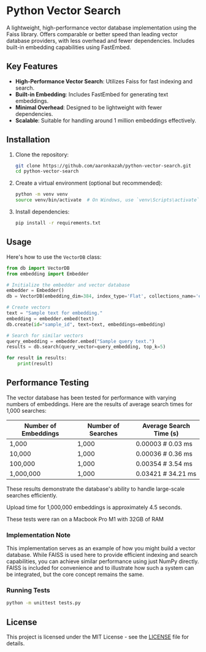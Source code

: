 # Python Vector Search

A lightweight, high-performance vector database implementation using the Faiss library. Offers comparable or better speed than leading vector database providers, with less overhead and fewer dependencies. Includes built-in embedding capabilities using FastEmbed.

## Key Features

- **High-Performance Vector Search**: Utilizes Faiss for fast indexing and search.
- **Built-in Embedding**: Includes FastEmbed for generating text embeddings. 
- **Minimal Overhead**: Designed to be lightweight with fewer dependencies.
- **Scalable**: Suitable for handling around 1 million embeddings effectively.

## Installation

1. Clone the repository:
   ```bash
   git clone https://github.com/aaronkazah/python-vector-search.git
   cd python-vector-search
   ```

2. Create a virtual environment (optional but recommended):
   ```bash  
   python -m venv venv
   source venv/bin/activate  # On Windows, use `venv\Scripts\activate`
   ```

3. Install dependencies:
   ```bash
   pip install -r requirements.txt
   ```

## Usage

Here's how to use the `VectorDB` class:

```python
from db import VectorDB
from embedding import Embedder

# Initialize the embedder and vector database
embedder = Embedder()
db = VectorDB(embedding_dim=384, index_type='Flat', collections_name='example_collection')

# Create vectors 
text = "Sample text for embedding."
embedding = embedder.embed(text)
db.create(id="sample_id", text=text, embeddings=embedding)

# Search for similar vectors
query_embedding = embedder.embed("Sample query text.")
results = db.search(query_vector=query_embedding, top_k=5)

for result in results:
    print(result)
```

## Performance Testing

The vector database has been tested for performance with varying numbers of embeddings. Here are the results of average search times for 1,000 searches:

| Number of Embeddings | Number of Searches | Average Search Time (s) |
|----------------------|--------------------|--------------------------|
| 1,000                | 1,000              | 0.00003  # 0.03 ms       |
| 10,000               | 1,000              | 0.00036  # 0.36 ms       |
| 100,000              | 1,000              | 0.00354  # 3.54 ms       |
| 1,000,000            | 1,000              | 0.03421  # 34.21 ms      |


These results demonstrate the database's ability to handle large-scale searches efficiently.

Upload time for 1,000,000 embeddings is approximately 4.5 seconds.

These tests were ran on a Macbook Pro M1 with 32GB of RAM

### Implementation Note

This implementation serves as an example of how you might build a vector database. While FAISS is used here to provide efficient indexing and search capabilities, you can achieve similar performance using just NumPy directly. FAISS is included for convenience and to illustrate how such a system can be integrated, but the core concept remains the same.

### Running Tests
```bash
python -m unittest tests.py
```

## License

This project is licensed under the MIT License - see the [LICENSE](LICENSE) file for details.